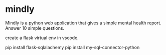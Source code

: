 # mindly
Mindly is a python web application that gives a simple mental health report. Answer 10 simple questions.




create a flask virtual env in vscode.

pip install flask-sqlalachemy
pip install my-sql-connector-python
